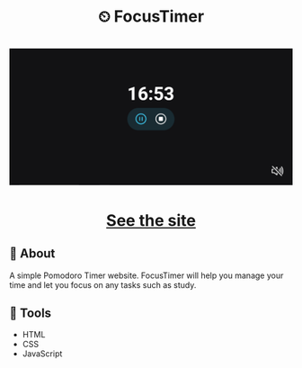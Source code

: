 <h1 align='center'>
⏲ FocusTimer
</h1>

<h1 align='center'>
  <img src="./assets/screenshot.PNG" />
</h1>
<h1 align='center'><a href="https://ewrtonl.github.io/focustimer/">See the site</a></h1>

## 📕 About

A simple Pomodoro Timer website. FocusTimer will help you manage your time and let you focus on any tasks such as study.


## 🔨 Tools

- HTML
- CSS
- JavaScript
